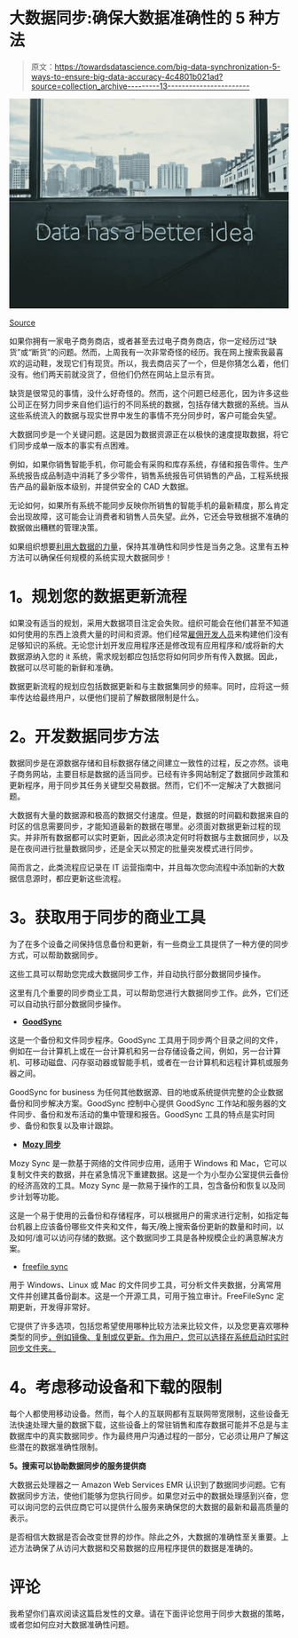 # 大数据同步:确保大数据准确性的 5 种方法

> 原文：<https://towardsdatascience.com/big-data-synchronization-5-ways-to-ensure-big-data-accuracy-4c4801b021ad?source=collection_archive---------13----------------------->

![](img/86d92d4bb152aeebab591e4409d73c90.png)

[Source](http://pixabay.com)

如果你拥有一家电子商务商店，或者甚至去过电子商务商店，你一定经历过“缺货”或“断货”的问题。然而，上周我有一次非常奇怪的经历。我在网上搜索我最喜欢的运动鞋，发现它们有现货。所以，我去商店买了一个，但是你猜怎么着，他们没有。他们两天前就没货了，但他们仍然在网站上显示有货。

缺货是很常见的事情，没什么好奇怪的。然而，这个问题已经恶化，因为许多这些公司正在努力同步来自他们运行的不同系统的数据，包括存储大数据的系统。当从这些系统流入的数据与现实世界中发生的事情不充分同步时，客户可能会失望。

大数据同步是一个关键问题。这是因为数据资源正在以极快的速度提取数据，将它们同步成单一版本的事实有点困难。

例如，如果你销售智能手机，你可能会有采购和库存系统，存储和报告零件。生产系统报告成品制造中消耗了多少零件，销售系统报告可供销售的产品，工程系统报告产品的最新版本级别，并提供安全的 CAD 大数据。

无论如何，如果所有系统不能同步反映你所销售的智能手机的最新精度，那么肯定会出现故障，这可能会让消费者和销售人员失望。此外，它还会导致根据不准确的数据做出糟糕的管理决策。

如果组织想要[利用大数据的力量](/big-data-analytics-and-retail-what-does-the-future-have-in-store-e2afd5a7d1e4?source=false---------6)，保持其准确性和同步性是当务之急。这里有五种方法可以确保任何规模的系统实现大数据同步！

# **1。规划您的数据更新流程**

如果没有适当的规划，采用大数据项目注定会失败。组织可能会在他们甚至不知道如何使用的东西上浪费大量的时间和资源。他们经常[雇佣开发人员](https://www.rodeoapps.com/blog/hire-app-developer-los-angeles)来构建他们没有足够知识的系统。无论您计划开发应用程序还是修改现有应用程序和/或将新的大数据源纳入您的 it 系统，需求规划都应包括您将如何同步所有传入数据。因此，数据可以尽可能的新鲜和准确。

数据更新流程的规划应包括数据更新和与主数据集同步的频率。同时，应将这一频率传达给最终用户，以便他们提前了解数据限制是什么。

# **2。开发数据同步方法**

数据同步是在源数据存储和目标数据存储之间建立一致性的过程，反之亦然。谈电子商务网站，主要目标是数据的适当同步。已经有许多网站制定了数据同步政策和更新程序，用于同步其任务关键型交易数据。然而，它们不一定解决了大数据问题。

大数据有大量的数据源和极高的数据交付速度。但是，数据的时间戳和数据来自的时区的信息需要同步，才能知道最新的数据在哪里。必须面对数据更新过程的现实。并非所有数据都可以实时更新，因此必须决定何时将数据与主数据同步，以及是在夜间进行批量数据同步，还是全天以预定的批量突发模式进行同步。

简而言之，此类流程应记录在 IT 运营指南中，并且每次您向流程中添加新的大数据信息源时，都应更新这些流程。

# **3。获取用于同步的商业工具**

为了在多个设备之间保持信息备份和更新，有一些商业工具提供了一种方便的同步方式，可以帮助数据同步。

这些工具可以帮助您完成大数据同步工作，并自动执行部分数据同步操作。

这里有几个重要的同步商业工具，可以帮助您进行大数据同步工作。此外，它们还可以自动执行部分数据同步操作。

*   [**GoodSync**](https://www.goodsync.com/)

这是一个备份和文件同步程序。GoodSync 工具用于同步两个目录之间的文件，例如在一台计算机上或在一台计算机和另一台存储设备之间，例如，另一台计算机、可移动磁盘、闪存驱动器或智能手机，或者在一台计算机和远程计算机或服务器之间。

GoodSync for business 为任何其他数据源、目的地或系统提供完整的企业数据备份和同步解决方案。GoodSync 控制中心提供 GoodSync 工作站和服务器的文件同步、备份和发布活动的集中管理和报告。GoodSync 工具的特点是实时同步、备份和恢复以及审计跟踪。

*   [**Mozy 同步**](http://support.mozy.com/articles/en_US/documentation/mozy-t-install-sync-c)

Mozy Sync 是一款基于网络的文件同步应用，适用于 Windows 和 Mac，它可以复制文件夹的数据，并在紧急情况下重建数据。这是一个为小型办公室提供云备份的经济高效的工具。Mozy Sync 是一款易于操作的工具，包含备份和恢复以及同步计划等功能。

这是一个易于使用的云备份和存储程序，可以根据用户的需求进行定制，如指定每台机器上应该备份哪些文件夹和文件，每天/晚上搜索备份更新的数量和时间，以及如何/谁可以访问存储的数据。这个数据同步工具是各种规模企业的满意解决方案。

*   [freefile sync](https://freefilesync.org/)

用于 Windows、Linux 或 Mac 的文件同步工具，可分析文件夹数据，分离常用文件并创建其备份副本。这是一个开源工具，可用于独立审计。FreeFileSync 定期更新，开发得非常好。

它提供了许多选项，包括您希望使用哪种比较方法来比较文件，以及您更喜欢哪种类型的同步[，例如镜像、复制或仅更新。作为用户，您可以选择在系统启动时实时同步文件夹。](https://www.databagg.com/blog/data-security/different-data-synchronization-techniques)

# **4。考虑移动设备和下载的限制**

每个人都使用移动设备。然而，每个人的互联网都有互联网带宽限制，这些设备无法快速处理大量的数据下载，这些设备上的常驻销售和库存数据可能并不总是与主数据库中的真实数据同步。作为最终用户沟通过程的一部分，它必须让用户了解这些潜在的数据准确性限制。

**5。搜索可以协助数据同步的服务提供商**

大数据云处理器之一 Amazon Web Services EMR 认识到了数据同步问题。它有数据同步方法，使他们能够为您执行同步。如果您对云中的数据处理感到兴奋，您可以询问您的云供应商它可以提供什么服务来确保您的大数据的最新和最高质量的表示。

是否相信大数据是否会改变世界的炒作。除此之外，大数据的准确性至关重要。上述方法确保了从访问大数据和交易数据的应用程序提供的数据是准确的。

# 评论

我希望你们喜欢阅读这篇启发性的文章。请在下面评论您用于同步大数据的策略，或者您如何应对大数据准确性问题。